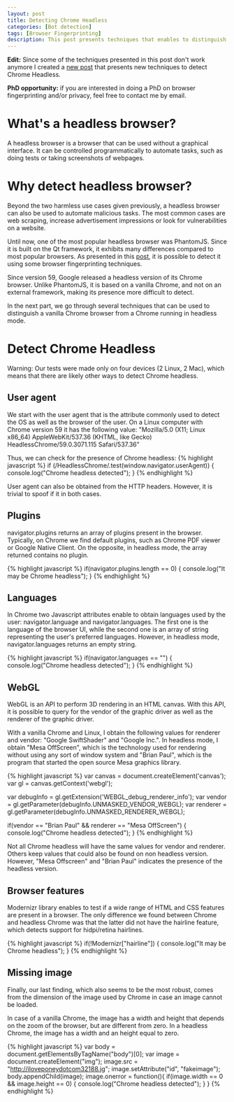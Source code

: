 ```yaml
---
layout: post
title: Detecting Chrome Headless
categories: [Bot detection]
tags: [Browser Fingerprinting]
description: This post presents techniques that enables to distinguish a vanilla Chrome browser from a Chrome browser running in headless mode.
---
```

**Edit:** Since some of the techniques presented in this post don't work anymore I created a <a href="{% post_url 2018-01-17-detect-chrome-headless-v2 %}"> new post</a> that presents new techniques to detect Chrome Headless. 

**PhD opportunity:** if you are interested in doing a PhD on browser fingerprinting and/or privacy, feel free to contact me by email.

# What's a headless browser?
A headless browser is a browser that can be used without a graphical interface.
It can be controlled programmatically to automate tasks, such as doing tests or taking screenshots of webpages.

# Why detect headless browser?
Beyond the two harmless use cases given previously, a headless browser can also be used to automate malicious tasks.
The most common cases are web scraping, increase advertisement impressions or look for vulnerabilities on a website.

Until now, one of the most popular headless browser was PhantomJS.
Since it is built on the Qt framework, it exhibits many differences compared to most popular browsers.
As presented in this <a href="https://blog.shapesecurity.com/2015/01/22/detecting-phantomjs-based-visitors/">post</a>, it is possible to detect it using some browser fingerprinting techniques.

Since version 59, Google released a headless version of its Chrome browser.
Unlike PhantomJS, it is based on a vanilla Chrome, and not on an external framework, making its presence more difficult to detect.

In the next part, we go through several techniques that can be used to distinguish a vanilla Chrome browser from a Chrome running in headless mode.

# Detect Chrome Headless
Warning: Our tests were made only on four devices (2 Linux, 2 Mac), which means that there are likely other ways to detect Chrome headless.

## User agent
We start with the user agent that is the attribute commonly used to detect the OS as well as the browser of the user.
On a Linux computer with Chrome version 59 it has the following value: "Mozilla/5.0 (X11; Linux x86_64) AppleWebKit/537.36 (KHTML, like Gecko) HeadlessChrome/59.0.3071.115 Safari/537.36"

Thus, we can check for the presence of Chrome headless: 
{% highlight javascript %}
if (/HeadlessChrome/.test(window.navigator.userAgent)) {
    console.log("Chrome headless detected");
}
{% endhighlight %}

User agent can also be obtained from the HTTP headers.
However, it is trivial to spoof if it in both cases.

## Plugins
navigator.plugins returns an array of plugins present in the browser.
Typically, on Chrome we find default plugins, such as Chrome PDF viewer or Google Native Client.
On the opposite, in headless mode, the array returned contains no plugin.

{% highlight javascript %}
if(navigator.plugins.length == 0) {
    console.log("It may be Chrome headless");
}
{% endhighlight %}

## Languages
In Chrome two Javascript attributes enable to obtain languages used by the user: navigator.language and navigator.languages.
The first one is the language of the browser UI, while the second one is an array of string
representing the user's preferred languages.
However, in headless mode, navigator.languages returns an empty string.

{% highlight javascript %}
if(navigator.languages == "") {
    console.log("Chrome headless detected");
}
{% endhighlight %}

## WebGL 
WebGL is an API to perform 3D rendering in an HTML canvas.
With this API, it is possible to query for the vendor of the graphic driver as well as the renderer of the graphic driver.

With a vanilla Chrome and Linux, I obtain the following values for renderer and vendor: "Google SwiftShader" and "Google Inc.".
In headless mode, I obtain "Mesa OffScreen", which is the technology used for rendering without using any sort of window system and "Brian Paul", which is the program that started the open source Mesa graphics library.

{% highlight javascript %}
var canvas = document.createElement('canvas');
var gl = canvas.getContext('webgl');

var debugInfo = gl.getExtension('WEBGL_debug_renderer_info');
var vendor = gl.getParameter(debugInfo.UNMASKED_VENDOR_WEBGL);
var renderer = gl.getParameter(debugInfo.UNMASKED_RENDERER_WEBGL);

if(vendor == "Brian Paul" && renderer == "Mesa OffScreen") {
    console.log("Chrome headless detected");
}
{% endhighlight %}

Not all Chrome headless will have the same values for vendor and renderer.
Others keep values that could also be found on non headless version.
However, "Mesa Offscreen" and "Brian Paul" indicates the presence of the headless version.


## Browser features
Modernizr library enables to test if a wide range of HTML and CSS features are present  in a browser.
The only difference we found between Chrome and headless Chrome was that the latter did not have the hairline feature, which detects support for hidpi/retina hairlines.

{% highlight javascript %}
if(!Modernizr["hairline"]) {
    console.log("It may be Chrome headless");
}
{% endhighlight %}


## Missing image
Finally, our last finding, which also seems to be the most robust, comes from the dimension of the image used by Chrome in case an image cannot be loaded.

In case of a vanilla Chrome, the image has a width and height that depends on the zoom of the browser, but are different from zero.
In a headless Chrome, the image has a width and an height equal to zero.

{% highlight javascript %}
var body = document.getElementsByTagName("body")[0];
var image = document.createElement("img");
image.src = "http://iloveponeydotcom32188.jg";
image.setAttribute("id", "fakeimage");
body.appendChild(image);
image.onerror = function(){
    if(image.width == 0 && image.height == 0) {
        console.log("Chrome headless detected");
    }
}
{% endhighlight %}